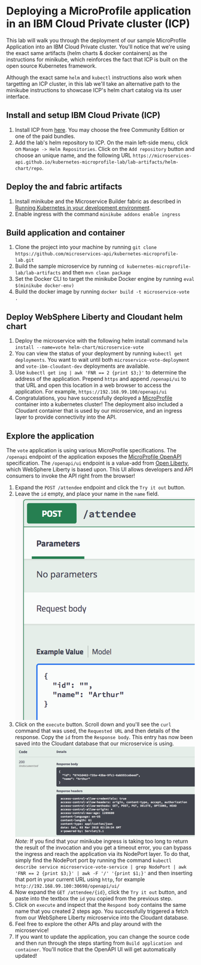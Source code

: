 # Deploying a MicroProfile application in an IBM Cloud Private cluster (ICP)

This lab will walk you through the deployment of our sample MicroProfile Application into an IBM Cloud Private cluster.  You'll notice that we're using the exact same artifacts (helm charts & docker containers) as the instructions for minikube, which reinforces the fact that ICP is built on the open source Kubernetes framework.  

Although the exact same `helm` and `kubectl` instructions also work when targetting an ICP cluster, in this lab we'll take an alternative path to the minikube instructions to showcase ICP's helm chart catalog via its user interface.  


## Install and setup IBM Cloud Private (ICP)

1. Install ICP from [here](https://www.ibm.com/support/knowledgecenter/SSBS6K_2.1.0.1/installing/installing.html).  You may choose the free Community Edition or one of the paid bundles.  
1. Add the lab's helm repository to ICP.  On the main left-side menu, click on `Manage -> Helm Repositories`.  Click on the `Add repository` button and choose an unique name, and the following URL `https://microservices-api.github.io/kubernetes-microprofile-lab/lab-artifacts/helm-chart/repo`.


## Deploy the and fabric artifacts

1. Install minikube and the Microservice Builder fabric as described in [Running Kubernetes in your development environment](https://www.ibm.com/support/knowledgecenter/SS5PWC/setup.html#running-kubernetes-in-your-development-environment).
1. Enable ingress with the command `minikube addons enable ingress`

## Build application and container

1. Clone the project into your machine by running `git clone https://github.com/microservices-api/kubernetes-microprofile-lab.git`
1. Build the sample microservice by running `cd kubernetes-microprofile-lab/lab-artifacts` and then  `mvn clean package`
1. Set the Docker CLI to target the minikube Docker engine by running `eval $(minikube docker-env)`
1. Build the docker image by running `docker build -t microservice-vote .`

## Deploy WebSphere Liberty and Cloudant helm chart

1. Deploy the microservice with the following helm install command `helm install --name=vote helm-chart/microservice-vote`
1. You can view the status of your deployment by running `kubectl get deployments`.  You want to wait until both `microservice-vote-deployment` and `vote-ibm-cloudant-dev` deployments are available.
1. Use `kubectl get ing | awk 'FNR == 2 {print $3;}'` to determine the address of the application.  Prepend `https` and append `/openapi/ui` to that URL and open this location in a web browser to access the application. For example, `https://192.168.99.100/openapi/ui`
1. Congratulations, you have successfully deployed a [MicroProfile](http://microprofile.io/) container into a kubernetes cluster!  The deployment also included a Cloudant container that is used by our microservice, and an ingress layer to provide connectivity into the API.

## Explore the application
The `vote` application is using various MicroProfile specifications.  The `/openapi` endpoint of the application exposes the [MicroProfile OpenAPI](http://download.eclipse.org/microprofile/microprofile-open-api-1.0.1/microprofile-openapi-spec.html) specification.  The `/openapi/ui` endpoint is a value-add from [Open Liberty](https://openliberty.io/), which WebSphere Liberty is based upon.  This UI allows developers and API consumers to invoke the API right from the browser!

1. Expand the `POST /attendee` endpoint and click the `Try it out` button.
1. Leave the `id` empty, and place your name in the `name` field.
![image](images/post_screenshot.png)
1. Click on the `execute` button.  Scroll down and you'll see the `curl` command that was used, the `Requested URL` and then details of the response.  Copy the `id` from the `Response body`.  This entry has now been saved into the Cloudant database that our microservice is using.
![image](images/post_result.png)
*Note:*  If you find that your minikube ingress is taking too long to return the result of the invocation and you get a timeout error, you can bypass the ingress and reach the application via its NodePort layer.  To do that, simply find the NodePort port by running the command `kubectl describe service microservice-vote-service | grep NodePort | awk 'FNR == 2 {print $3;}' | awk -F '/' '{print $1;}'` and then inserting that port in your current URL using `http`, for example `http://192.168.99.100:30698/openapi/ui/`
1. Now expand the `GET /attendee/{id}`, click the `Try it out` button, and paste into the textbox the `id` you copied from the previous step.
1. Click on `execute` and inspect that the `Respond body` contains the same name that you created 2 steps ago. You successfully triggered a fetch from our WebSphere Liberty microservice into the Cloudant database.
1. Feel free to explore the other APIs and play around with the microservice!
1. If you want to update the application, you can change the source code and then run through the steps starting from `Build application and container`.  You'll notice that the OpenAPI UI will get automatically updated!
